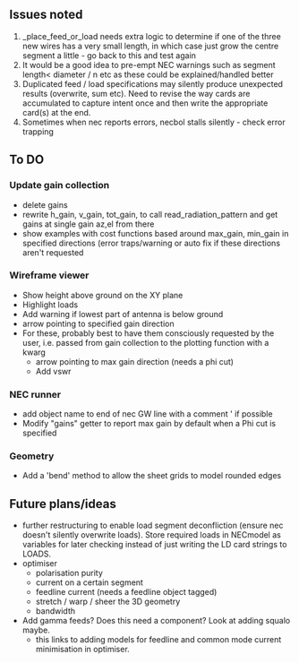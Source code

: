## Issues noted
1. _place_feed_or_load needs extra logic to determine if one of the three new wires has a very small length, in which case just grow the centre segment a little - go back to this and test again
2. It would be a good idea to pre-empt NEC warnings such as segment length< diameter / n etc as these could be explained/handled better
3. Duplicated feed / load specifications may silently produce unexpected results (overwrite, sum etc). Need to revise the way cards are accumulated to capture intent once and then write the appropriate card(s) at the end.
4. Sometimes when nec reports errors, necbol stalls silently - check error trapping

## To DO
### Update gain collection
- delete gains
- rewrite  h_gain, v_gain, tot_gain, to call read_radiation_pattern and get gains at single gain az,el from there
- show examples with cost functions based around max_gain, min_gain in specified directions (error traps/warning or auto fix if these
  directions aren't requested
   
### Wireframe viewer
- Show height above ground on the XY plane
- Highlight loads
- Add warning if lowest part of antenna is below ground
- arrow pointing to specified gain direction
- For these, probably best to have them consciously requested by the user, i.e. passed from gain collection to the plotting function with a kwarg
    - arrow pointing to max gain direction (needs a phi cut)
    - Add vswr

### NEC runner
- add object name to end of nec GW line with a comment ' if possible
- Modify "gains" getter to report max gain by default when a Phi cut is specified

### Geometry
- Add a 'bend' method to allow the sheet grids to model rounded edges

## Future plans/ideas
- further restructuring to enable load segment deconfliction (ensure nec doesn't silently overwrite loads). Store required loads in NECmodel as variables for later checking instead of just writing the LD card strings to LOADS.
- optimiser
    - polarisation purity
    - current on a certain segment
    - feedline current (needs a feedline object tagged)
    - stretch / warp / sheer the 3D geometry
    - bandwidth
- Add gamma feeds? Does this need a component? Look at adding squalo maybe.
    - this links to adding models for feedline and common mode current minimisation in optimiser.
